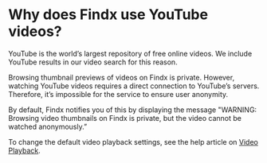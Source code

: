 # Why does Findx use YouTube videos?

YouTube is the world’s largest repository of free online videos. We include YouTube results in our video search for this reason. 

Browsing thumbnail previews of videos on Findx is private. However, watching YouTube videos requires a direct connection to YouTube’s servers. Therefore, it’s impossible for the service to ensure user anonymity.

By default, Findx notifies you of this by displaying the message "WARNING: Browsing video thumbnails on Findx is private, but the video cannot be watched anonymously.”

To change the default video playback settings, see the help article on [Video Playback](/features/video-playback).
